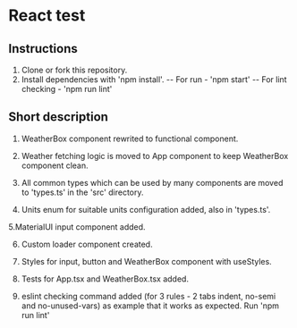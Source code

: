 # React test

## Instructions

1. Clone or fork this repository.
2. Install dependencies with 'npm install'.
   -- For run - 'npm start'
   -- For lint checking - 'npm run lint'

## Short description

1. WeatherBox component rewrited to functional component.

2. Weather fetching logic is moved to App component to keep WeatherBox component clean.

3. All common types which can be used by many components are moved to 'types.ts' in the 'src' directory.

4. Units enum for suitable units configuration added, also in 'types.ts'.

5.MaterialUI input component added.

6. Custom loader component created.

7. Styles for input, button and WeatherBox component with useStyles.

8. Tests for App.tsx and WeatherBox.tsx added.

9. eslint checking command added (for 3 rules - 2 tabs indent, no-semi and no-unused-vars) as example that it works as expected. Run 'npm run lint'
